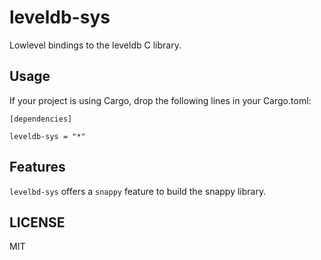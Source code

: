 # leveldb-sys

Lowlevel bindings to the leveldb C library.

## Usage

If your project is using Cargo, drop the following lines in your Cargo.toml:

```
[dependencies]

leveldb-sys = "*"
```

## Features

`levelbd-sys` offers a `snappy` feature to build the snappy library.

## LICENSE

MIT
